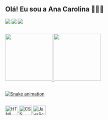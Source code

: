 ## Olá! Eu sou a Ana Carolina 👩🏻‍💻

<div>

  <a href="mailto:vartuliana@gmail.com"><img src="https://img.shields.io/badge/Gmail-D14836?style=for-the-badge&logo=gmail&logoColor=white"></a>
  <a href="https://www.linkedin.com/in/anavartuli/"><img src="https://img.shields.io/badge/LinkedIn-0077B5?style=for-the-badge&logo=linkedin&logoColor=white"></a>
  <a href="discordapp.com/users/flowerscent#6298"><img src="https://img.shields.io/badge/Discord-7289DA?style=for-the-badge&logo=discord&logoColor=white"></a>

</div>

##

<div>
  <a href="https://github.com/anavartuli">
  <img height="150em" src="https://github-readme-stats-sigma-five.vercel.app/api?username=anavartuli&show_icons=true&theme=dracula&include_all_commits=true&count_private=true"/>
  <img height="150em" src="https://github-readme-stats-sigma-five.vercel.app/api/top-langs/?username=anavartuli&layout=compact&langs_count=16&theme=dracula"/>
</div>

##

![Snake animation](https://github.com/anavartuli/anavartuli/blob/output/github-contribution-grid-snake.svg)

##

<div style="display:inline_block">

  <img align="center" alt="HTML" height="30" width="40" src="https://cdn.jsdelivr.net/gh/devicons/devicon/icons/html5/html5-plain.svg">
  <img align="center" alt="CSS" height="30" width="40" src="https://cdn.jsdelivr.net/gh/devicons/devicon/icons/css3/css3-plain.svg">
  <img align="center" alt="JavaScript" height="30" width="40" src="https://cdn.jsdelivr.net/gh/devicons/devicon/icons/javascript/javascript-plain.svg">

</div>
